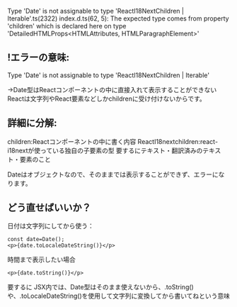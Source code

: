 Type 'Date' is not assignable to type 'ReactI18NextChildren | Iterable<ReactI18NextChildren>'.ts(2322)
index.d.ts(62, 5): The expected type comes from property 'children' which is declared here on type 'DetailedHTMLProps<HTMLAttributes<HTMLParagraphElement>, HTMLParagraphElement>'


## !エラーの意味:
Type 'Date' is not assignable to type 'ReactI18NextChildren | Iterable<ReactI18NextChildren>'

→Date型はReactコンポーネントの中に直接入れて表示することができない
Reactは文字列やReact要素などしかchildrenに受け付けないからです。

## 詳細に分解:
children:Reactコンポーネントの中に書く内容
ReactI18nextchildren:react-i18nextが使っている独自の子要素の型
要するにテキスト・翻訳済みのテキスト・要素のこと

Dateはオブジェクトなので、そのままでは表示することができず、エラーになります。

## どう直せばいいか？
日付は文字列にしてから使う：
```tsx
const date=Date();
<p>{date.toLocaleDateString()}</p>
```

時間まで表示したい場合
```tsx
<p>{date.toString()}</p>
```

要するに
JSX内では、Date型はそのまま使えないから、.toString()や、.toLocaleDateString()を使用して文字列に変換してから書いてねという意味